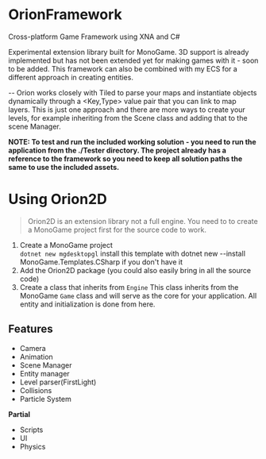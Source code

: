 # OrionFramework
Cross-platform Game Framework using XNA and C#

Experimental extension library built for MonoGame.
3D support is already implemented but has not been extended yet for making games with it - soon to be added.
This framework can also be combined with my ECS for a different approach in creating entities.

-- Orion works closely with Tiled to parse your maps and instantiate objects dynamically through a <Key,Type> value pair that you can link to map layers.
This is just one approach and there are more ways to create your levels, for example inheriting from the Scene class and adding that to the scene Manager.

**NOTE: To test and run the included working solution - you need to run the application from the ./Tester directory.
The project already has a reference to the framework so you need to keep all solution paths the same to use the included assets.**

# Using Orion2D
> Orion2D is an extension library not a full engine. You need to to create a MonoGame project first for the source code to work.
1. Create a MonoGame project  
```dotnet new mgdesktopgl```
  install this template with dotnet new --install MonoGame.Templates.CSharp if you don't have it  
2. Add the Orion2D package (you could also easily bring in all the source code)
3. Create a class that inherits from ```Engine``` This class inherits from the MonoGame ```Game``` class and will serve as the core for your application. All entity and initialization is done from here.

## Features ##
* Camera
* Animation
* Scene Manager
* Entity manager
* Level parser(FirstLight)
* Collisions
* Particle System

**Partial**
* Scripts
* UI
* Physics
